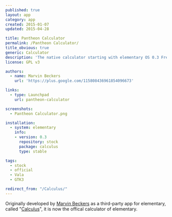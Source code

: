 ```yaml
---
published: true
layout: app
category: app
created: 2015-01-07
updated: 2015-04-28

title: Pantheon Calculator
permalink: /Pantheon Calculator/
title_obvious: true
generic: Calculator
description: 'The native calculator starting with elementary OS 0.3 Freya. It integrates perfectly into the elementary eco system.'
license: GPL v3

authors:
  - name: Marvin Beckers
    url: 'https://plus.google.com/115808436961854096673'

links:
  - type: Launchpad
    url: pantheon-calculator

screenshots:
  - Pantheon Calculator.png

installation:
  - system: elementary
    info:
    - version: 0.3
      repository: stock
      package: calculus
      type: stable

tags:
  - stock
  - official
  - Vala
  - GTK3

redirect_from: "/Calculus/"
---
```


Originally developed by [Marvin Beckers](https://plus.google.com/115808436961854096673) as a third-party app for elementary, called "[Calculus](https://launchpad.net/calculus)", it is now the offical calculator of elementary.